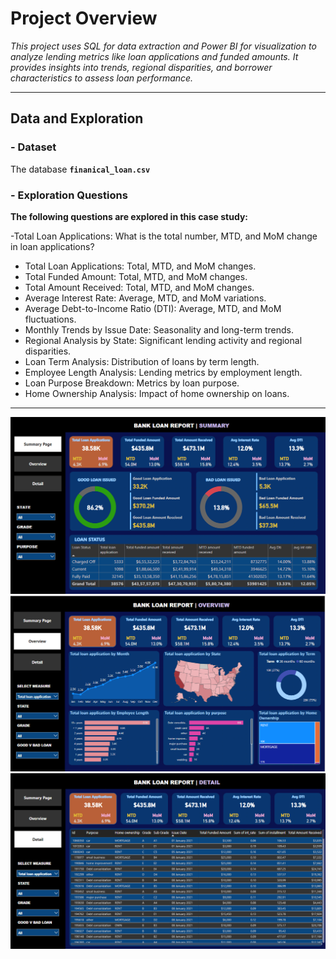 # Project Overview

*This project uses SQL for data extraction and Power BI for visualization to analyze lending metrics like loan applications and funded amounts. It provides insights into trends, regional disparities, and borrower characteristics to assess loan performance.*

-------------------------------------------------------------------------------------------------------------------------------------------------
## Data and Exploration

### - Dataset <br />

The database **`finanical_loan.csv`** 

### - Exploration Questions <br />
 
**The following questions are explored in this case study:**

-Total Loan Applications: What is the total number, MTD, and MoM change in loan applications?

- Total Loan Applications: Total, MTD, and MoM changes.
- Total Funded Amount: Total, MTD, and MoM changes.
- Total Amount Received: Total, MTD, and MoM changes.
- Average Interest Rate: Average, MTD, and MoM variations.
- Average Debt-to-Income Ratio (DTI): Average, MTD, and MoM fluctuations.
- Monthly Trends by Issue Date: Seasonality and long-term trends.
- Regional Analysis by State: Significant lending activity and regional disparities.
- Loan Term Analysis: Distribution of loans by term length.
- Employee Length Analysis: Lending metrics by employment length.
- Loan Purpose Breakdown: Metrics by loan purpose.
- Home Ownership Analysis: Impact of home ownership on loans.

-------------------------------------------------------------------------------------------------------------------------------------------------


![Instagram Clone Data Analysis Dashboard](Dashboard/p1.png)
![Instagram Clone Data Analysis Dashboard](Dashboard/p2.png)
![Instagram Clone Data Analysis Dashboard](Dashboard/p3.png)

